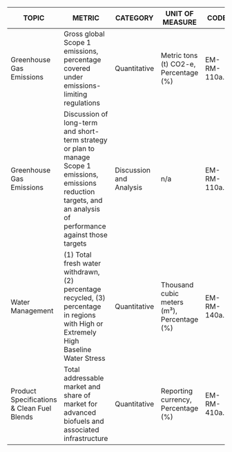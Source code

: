 | TOPIC | METRIC | CATEGORY | UNIT OF MEASURE | CODE |
|-------|--------|----------|------------------|------|
| Greenhouse Gas Emissions | Gross global Scope 1 emissions, percentage covered under emissions-limiting regulations | Quantitative | Metric tons (t) CO2-e, Percentage (%) | EM-RM-110a.1 |
| Greenhouse Gas Emissions | Discussion of long-term and short-term strategy or plan to manage Scope 1 emissions, emissions reduction targets, and an analysis of performance against those targets | Discussion and Analysis | n/a | EM-RM-110a.2 |
| Water Management | (1) Total fresh water withdrawn, (2) percentage recycled, (3) percentage in regions with High or Extremely High Baseline Water Stress | Quantitative | Thousand cubic meters (m³), Percentage (%) | EM-RM-140a.1 |
| Product Specifications & Clean Fuel Blends | Total addressable market and share of market for advanced biofuels and associated infrastructure | Quantitative | Reporting currency, Percentage (%) | EM-RM-410a.2 |